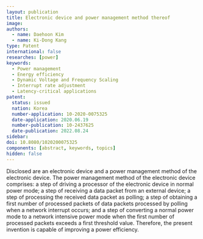 ```yaml
---
layout: publication
title: Electronic device and power management method thereof
image: 
authors:
  - name: Daehoon Kim
  - name: Ki-Dong Kang
type: Patent
international: false
researches: [power]
keywords:
  - Power management
  - Energy efficiency
  - Dynamic Voltage and Frequency Scaling
  - Interrupt rate adjustment
  - Latency-critical applications
patent:
  status: issued
  nation: Korea
  number-application: 10-2020-0075325
  date-application: 2020.06.19
  number-publication: 10-2437625
  date-publication: 2022.08.24
sidebar:
doi: 10.8080/1020200075325
components: [abstract, keywords, topics]
hidden: false
---
```


Disclosed are an electronic device and a power management method of the electronic device. The power management method of the electronic device comprises: a step of driving a processor of the electronic device in normal power mode; a step of receiving a data packet from an external device; a step of processing the received data packet as polling; a step of obtaining a first number of processed packets of data packets processed by polling when a network interrupt occurs; and a step of converting a normal power mode to a network intensive power mode when the first number of processed packets exceeds a first threshold value. Therefore, the present invention is capable of improving a power efficiency.